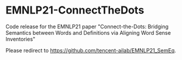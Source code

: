 # EMNLP21-ConnectTheDots
Code release for the EMNLP21 paper "Connect-the-Dots: Bridging Semantics between Words and Definitions via Aligning Word Sense Inventories"

Please redirect to https://github.com/tencent-ailab/EMNLP21_SemEq.
